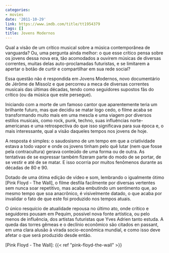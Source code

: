```yaml
---
categories:
- movies
date: '2011-10-29'
link: https://www.imdb.com/title/tt1954379
tags: []
title: Jovens Modernos
---
```


Qual a visão de um crítico musical sobre a música contemporânea de vanguarda? Ou, uma pergunta ainda melhor: o que esse crítico pensa sobre os jovens dessa nova era, tão acomodados a ouvirem músicas de diversas correntes, muitas delas auto-proclamadas futuristas, e se limitarem a apertar o botão de curtir e compartilhar em sua rede social?

Essa questão não é respondida em Jovens Modernos, novo documentário de Jérôme de Missolz e que percorreu a meca de diversas correntes musicais das últimas décadas, tendo como seguidores supostos fãs do crítico (ou da música que este persegue).

Iniciando com a morte de um famoso cantor que aparentemente teria um brilhante futuro, mas que decidiu se matar logo cedo, o filme acaba se transformando muito mais em uma mescla e uma viagem por diversos estilos musicais, como rock, punk, techno, suas influências norte-americanas e uma retrospectiva do que isso significava para sua época e, o mais interessante, qual a visão daqueles tempos nos jovens de hoje.

A resposta é simples: o saudosismo de um tempo em que a criatividade estava a todo vapor e onde os jovens tinham pelo quê lutar (nem que fosse pela contracultura) gerava conteúdo de uma forma ou de outra. As tentativas de se expressar também fizeram parte do modo de se portar, de se vestir e até de se matar. E isso ocorria por muitos fenômenos durante as décadas de 80 e 90.

Dotado de uma ótima edição de vídeo e som, lembrando o igualmente ótimo [Pink Floyd - The Wall], o filme desfila facilmente por diversas vertentes sem nunca soar repetitivo, mas acaba embutindo um sentimento que, ao mesmo tempo que soa anacrônico, é visivelmente datado, o que acaba por invalidar o fato de que este foi produzido nos tempos atuais.

O único resquício de atualidade repousa no último ato, onde crítico e seguidores pousam em Pequim, possível nova fonte artística, ou pelo menos de influência, dos artistas futuristas que Yves Adrien tanto estuda. A queda das torres gêmeas e o declínio econômico são citados en passant, em uma clara alusão à virada socio-econômica mundial, e como isso deve afetar o que será produzido desde então.

[Pink Floyd - The Wall]: {{< ref "pink-floyd-the-wall" >}}